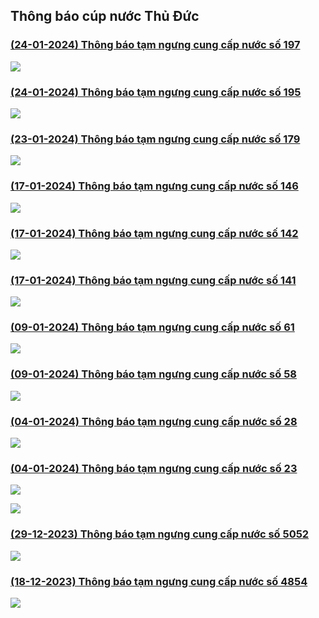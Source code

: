 ## Thông báo cúp nước Thủ Đức

### [(24-01-2024) Thông báo tạm ngưng cung cấp nước số 197](https://www.capnuocthuduc.vn/images/2024/th_ng_b_o_c_p_n_c_ph_ng_b_nh_chi_u_ng_van_b_c_-_signed_3_.pdf)

![](images/news_0_0.png)

### [(24-01-2024) Thông báo tạm ngưng cung cấp nước số 195](https://www.capnuocthuduc.vn/images/2024/th_ng_b_o_ng_n_c_p.linh_ng_p.linh_t_y_25-01-2024_-_signed_3_.pdf)

![](images/news_1_0.png)

### [(23-01-2024) Thông báo tạm ngưng cung cấp nước số 179](https://www.capnuocthuduc.vn/images/2024/240122-tb_-_tam_ngung_cung_cap_nuoc_khu_do_thi_moi_an_khanh_-_signed_3_.pdf)

![](images/news_2_0.png)

### [(17-01-2024) Thông báo tạm ngưng cung cấp nước số 146](https://www.capnuocthuduc.vn/images/2024/240116-tb-tam_ngung_cung_cap_nuoc_khu_th_apak_-_signed_3_.pdf)

![](images/news_3_0.png)

### [(17-01-2024) Thông báo tạm ngưng cung cấp nước số 142](https://www.capnuocthuduc.vn/images/2024/th_ng_b_o_ng_n_c_hi_p_b_nh_ch_nh_16.01.24_-_signed_3_.pdf)

![](images/news_4_0.png)

### [(17-01-2024) Thông báo tạm ngưng cung cấp nước số 141](https://www.capnuocthuduc.vn/images/2024/th_ng_b_o_ng_n_c_p.linh_chi_u_16.01.24_-_signed_3_.pdf)

![](images/news_5_0.png)

### [(09-01-2024) Thông báo tạm ngưng cung cấp nước số 61](https://www.capnuocthuduc.vn/images/2024/th_ng_b_o_ng_n_c_p.hi_p_b_nh_ch_nh_8.1.24_-_signed_3_.pdf)

![](images/news_6_0.png)

### [(09-01-2024) Thông báo tạm ngưng cung cấp nước số 58](https://www.capnuocthuduc.vn/images/2024/240108-tb_tam_ngung_cung_cap_nuoc_bo_tu_lenh_hai_quan_cat_lai_-_signed_3_.pdf)

![](images/news_7_0.png)

### [(04-01-2024) Thông báo tạm ngưng cung cấp nước số 28](https://www.capnuocthuduc.vn/images/2024/th_ng_b_o_ng_n_c_ph_ng_ph_h_u_-_signed_3_.pdf)

![](images/news_8_0.png)

### [(04-01-2024) Thông báo tạm ngưng cung cấp nước số 23](https://www.capnuocthuduc.vn/images/2024/th_ng_b_o_ng_n_c_p.hi_p_b_nh_ch_nh_p.tam_ph_5.01.2024_-_signed_3_.pdf)

![](images/news_9_0.png)

![](images/news_9_1.png)

### [(29-12-2023) Thông báo tạm ngưng cung cấp nước số 5052](https://www.capnuocthuduc.vn/images/2023/231228-tb_tam_ngung_cung_cap_nuoc_-cat_te_dau_noi_duong_21-p.tml_-_signed_3_.pdf)

![](images/news_10_0.png)

### [(18-12-2023) Thông báo tạm ngưng cung cấp nước số 4854](https://www.capnuocthuduc.vn/images/2023/231218-tb_tam_ngung_cung_cap_nuoc_cat_te_dau_noi_giao_lo_song_hanh_cao_toc_-_duong_nguyen_thi_dinh_-_signed_2_.pdf)

![](images/news_11_0.png)
